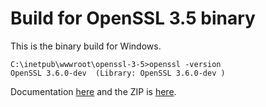 # Build for OpenSSL 3.5 binary
This is the binary build for Windows.

```
C:\inetpub\wwwroot\openssl-3-5>openssl -version
OpenSSL 3.6.0-dev  (Library: OpenSSL 3.6.0-dev )
```

Documentation [here](https://medium.com/asecuritysite-when-bob-met-alice/no-excuses-openssl-enters-the-quantum-age-ad29af287273) and the ZIP is [here](https://github.com/billbuchanan/openssl/blob/main/openssl-3-5.zip).
